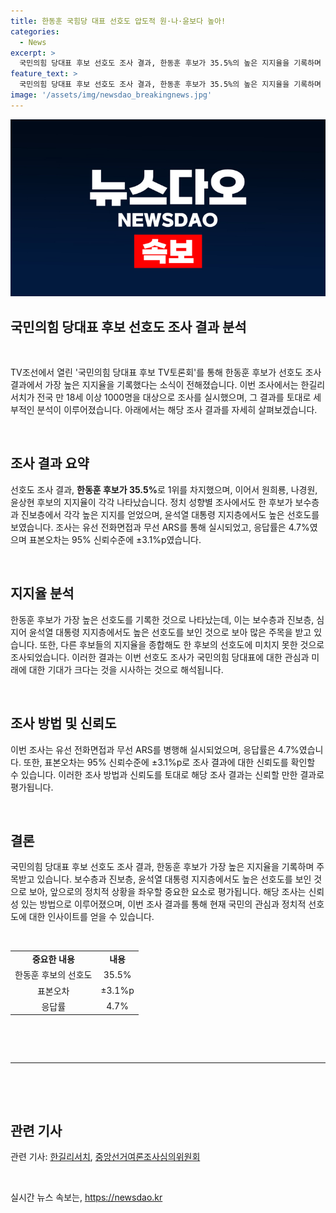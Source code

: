 ```yaml
---
title: 한동훈 국힘당 대표 선호도 압도적 원·나·윤보다 높아!
categories:
  - News
excerpt: >
  국민의힘 당대표 후보 선호도 조사 결과, 한동훈 후보가 35.5%의 높은 지지율을 기록하며 1위를 차지했습니다. 전 국민을 대상으로 한 조사에서 보수층과 진보층에서 모두 한 후보가 선호되었으며, 윤석열 대통령 지지층에서도 58.2%의 과반을 기록했습니다. 이번 조사는 1000명을 대상으로 유선 전화면접과 무선 ARS를 사용하였으며, 오차범위는 ±3.1%p입니다. (150자)
feature_text: >
  국민의힘 당대표 후보 선호도 조사 결과, 한동훈 후보가 35.5%의 높은 지지율을 기록하며 1위를 차지했습니다. 전 국민을 대상으로 한 조사에서 보수층과 진보층에서 모두 한 후보가 선호되었으며, 윤석열 대통령 지지층에서도 58.2%의 과반을 기록했습니다. 이번 조사는 1000명을 대상으로 유선 전화면접과 무선 ARS를 사용하였으며, 오차범위는 ±3.1%p입니다. (150자)
image: '/assets/img/newsdao_breakingnews.jpg'
---
```


<p><img src="/assets/img/newsdao_breakingnews.jpg" alt="ontimetimes 속보" /></p>

<h2 data-ke-size="size32">국민의힘 당대표 후보 선호도 조사 결과 분석</h2>

<p data-ke-size="size16">&nbsp;</p>

<p>TV조선에서 열린 '국민의힘 당대표 후보 TV토론회'를 통해 한동훈 후보가 선호도 조사 결과에서 가장 높은 지지율을 기록했다는 소식이 전해졌습니다. 이번 조사에서는 한길리서치가 전국 만 18세 이상 1000명을 대상으로 조사를 실시했으며, 그 결과를 토대로 세부적인 분석이 이루어졌습니다. 아래에서는 해당 조사 결과를 자세히 살펴보겠습니다.</p>

<p data-ke-size="size16">&nbsp;</p>

<h2 data-ke-size="size26">조사 결과 요약</h2>

<p data-ke-size="size16">선호도 조사 결과, <b>한동훈 후보가 35.5%</b>로 1위를 차지했으며, 이어서 원희룡, 나경원, 윤상현 후보의 지지율이 각각 나타났습니다. 정치 성향별 조사에서도 한 후보가 보수층과 진보층에서 각각 높은 지지를 얻었으며, 윤석열 대통령 지지층에서도 높은 선호도를 보였습니다. 조사는 유선 전화면접과 무선 ARS를 통해 실시되었고, 응답률은 4.7%였으며 표본오차는 95% 신뢰수준에 ±3.1%p였습니다.</p>

<p data-ke-size="size16">&nbsp;</p>

<h2 data-ke-size="size26">지지율 분석</h2>

<p data-ke-size="size16">한동훈 후보가 가장 높은 선호도를 기록한 것으로 나타났는데, 이는 보수층과 진보층, 심지어 윤석열 대통령 지지층에서도 높은 선호도를 보인 것으로 보아 많은 주목을 받고 있습니다. 또한, 다른 후보들의 지지율을 종합해도 한 후보의 선호도에 미치지 못한 것으로 조사되었습니다. 이러한 결과는 이번 선호도 조사가 국민의힘 당대표에 대한 관심과 미래에 대한 기대가 크다는 것을 시사하는 것으로 해석됩니다. </p>

<p data-ke-size="size16">&nbsp;</p>

<h2 data-ke-size="size26">조사 방법 및 신뢰도</h2>

<p data-ke-size="size16">이번 조사는 유선 전화면접과 무선 ARS를 병행해 실시되었으며, 응답률은 4.7%였습니다. 또한, 표본오차는 95% 신뢰수준에 ±3.1%p로 조사 결과에 대한 신뢰도를 확인할 수 있습니다. 이러한 조사 방법과 신뢰도를 토대로 해당 조사 결과는 신뢰할 만한 결과로 평가됩니다.</p>

<p data-ke-size="size16">&nbsp;</p>

<h2 data-ke-size="size26">결론</h2>

<p data-ke-size="size16">국민의힘 당대표 후보 선호도 조사 결과, 한동훈 후보가 가장 높은 지지율을 기록하며 주목받고 있습니다. 보수층과 진보층, 윤석열 대통령 지지층에서도 높은 선호도를 보인 것으로 보아, 앞으로의 정치적 상황을 좌우할 중요한 요소로 평가됩니다. 해당 조사는 신뢰성 있는 방법으로 이루어졌으며, 이번 조사 결과를 통해 현재 국민의 관심과 정치적 선호도에 대한 인사이트를 얻을 수 있습니다.</p>

<p data-ke-size="size16">&nbsp;</p>

<table>
  <tbody>
    <tr>
      <td style="text-align: center; height: 17px;"><b>중요한 내용</b></td>
      <td style="text-align: center; height: 17px;"><b>내용</b></td>
    </tr>
    <tr>
      <td style="text-align: center; height: 17px;">한동훈 후보의 선호도</td>
      <td style="text-align: center; height: 17px;">35.5%</td>
    </tr>
    <tr>
      <td style="text-align: center; height: 17px;">표본오차</td>
      <td style="text-align: center; height: 17px;">±3.1%p</td>
    </tr>
    <tr>
      <td style="text-align: center; height: 17px;">응답률</td>
      <td style="text-align: center; height: 17px;">4.7%</td>
    </tr>
  </tbody>
</table>

<p data-ke-size="size16">&nbsp;</p>

<p data-ke-size="size16">&nbsp;</p>

<hr>

<p data-ke-size="size16">&nbsp;</p>

<p data-ke-size="size16">&nbsp;</p>

<h2 data-ke-size="size26">관련 기사</h2>

<p data-ke-size="size16">관련 기사: <a href="https://www.example.com">한길리서치</a>, <a href="https://www.example.com">중앙선거여론조사심의위원회</a></p>

<p data-ke-size="size16">&nbsp;</p>
실시간 뉴스 속보는, <a href="https://newsdao.kr" rel="dofollow">https://newsdao.kr</a>



